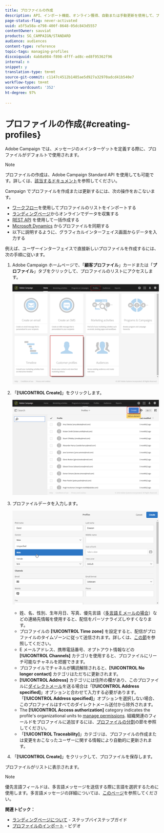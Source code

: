 ```yaml
---
title: プロファイルの作成
description: API、インポート機能、オンライン獲得、自動または手動更新を使用して、プロファイルを作成し、連絡先のデータを収集する方法を説明します。
page-status-flag: never-activated
uuid: a5f5a58a-e798-400f-8648-05dc843d5557
contentOwner: sauviat
products: SG_CAMPAIGN/STANDARD
audience: audiences
content-type: reference
topic-tags: managing-profiles
discoiquuid: 4ab8a984-f898-4fff-ad8c-ed8f95362f96
internal: n
snippet: y
translation-type: tm+mt
source-git-commit: c1147c4512b1485ae5d927a32970adcd41b540e7
workflow-type: tm+mt
source-wordcount: '352'
ht-degree: 97%

---
```



# プロファイルの作成{#creating-profiles}

Adobe Campaign では、メッセージのメインターゲットを定義する際に、プロファイルがデフォルトで使用されます。

>[!NOTE]
>
>プロファイルの作成は、Adobe Campaign Standard API を使用しても可能です。詳しくは、[該当するドキュメント](../../api/using/creating-profiles.md)を参照してください。

Campaign でプロファイルを作成または更新するには、次の操作をおこないます。

* [ワークフロー](../../automating/using/creating-import-workflow-templates.md)を使用してプロファイルのリストをインポートする
* [ランディングページ](../../channels/using/getting-started-with-landing-pages.md)からオンラインでデータを収集する
* [REST API](../../api/using/get-started-apis.md) を使用して一括作成する
* [Microsoft Dynamics](../../integrating/using/working-with-campaign-standard-and-microsoft-dynamics-365.md) からプロファイルを同期する
* 以下に説明するように、グラフィカルインターフェイス画面からデータを入力する

例えば、ユーザーインターフェイスで直接新しいプロファイルを作成するには、次の手順に従います。

1. Adobe Campaign ホームページで、「**顧客プロファイル**」カードまたは「**プロファイル**」タブをクリックして、プロファイルのリストにアクセスします。

   ![](assets/profile_creation_1.png)

1. 「**[!UICONTROL Create]**」をクリックします。

   ![](assets/profile_creation.png)

1. プロファイルデータを入力します。

   ![](assets/profile_creation1.png)

   * 姓、名、性別、生年月日、写真、優先言語（[多言語 E メールの場合](../../channels/using/creating-a-multilingual-email.md)）などの連絡先情報を使用すると、配信をパーソナライズしやすくなります。
   * プロファイルの **[!UICONTROL Time zone]** を設定すると、配信がプロファイルのタイムゾーンに従って送信されます。詳しくは、[この節](../../sending/using/sending-messages-at-the-recipient-s-time-zone.md)を参照してください。
   * E メールアドレス、携帯電話番号、オプトアウト情報などの **[!UICONTROL Channels]** カテゴリを使用すると、プロファイルにリーチ可能なチャネルを把握できます。
   * プロファイルでチャネルが購読解除されると、**[!UICONTROL No longer contact]** カテゴリはただちに更新されます。
   * **[!UICONTROL Address]** カテゴリには住所の欄があり、このプロファイルに[ダイレクトメール](../../channels/using/about-direct-mail.md)を送る場合は「**[!UICONTROL Address specified]**」オプションと合わせて入力する必要があります。「**[!UICONTROL Address specified]**」オプションを選択しない場合、このプロファイルはすべてのダイレクトメール送付から除外されます。
   * The **[!UICONTROL Access authorization]** category indicates the profile&#39;s organizational units to [manage permissions](../../administration/using/about-access-management.md). 組織関連のフィールドをプロファイルに追加するには、[プロファイルの分割](../../administration/using/organizational-units.md#partitioning-profiles)の節を参照してください。
   * 「**[!UICONTROL Traceability]**」カテゴリは、プロファイルの作成または変更をおこなったユーザーに関する情報により自動的に更新されます。

1. 「**[!UICONTROL Create]**」をクリックして、プロファイルを保存します。

プロファイルがリストに表示されます。

>[!NOTE]
>優先言語フィールドは、多言語メッセージを送信する際に言語を選択するために使用します。多言語メッセージの詳細については、[このページ](../../channels/using/creating-a-multilingual-email.md)を参照してください。

**関連トピック：**

* [ランディングページについて](../../channels/using/getting-started-with-landing-pages.md) - ステップバイステップガイド
* [プロファイルのインポート](https://video.tv.adobe.com/v/24993?captions=jpn) - ビデオ
